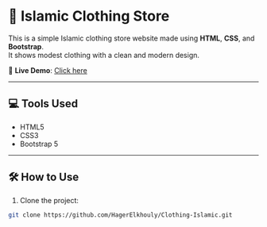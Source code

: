 # 🧕 Islamic Clothing Store

This is a simple Islamic clothing store website made using **HTML**, **CSS**, and **Bootstrap**.  
It shows modest clothing with a clean and modern design.

🔗 **Live Demo**: [Click here](https://hager-elkhouly.github.io/Clothing-Islamic/)

---

## 💻 Tools Used

- HTML5
- CSS3
- Bootstrap 5

---




## 🛠️ How to Use

1. Clone the project:
```bash
git clone https://github.com/HagerElkhouly/Clothing-Islamic.git
